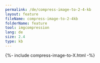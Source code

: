```yaml
---
permalink: /de/compress-image-to-2-4-kb
layout: feature
fileName: compress-image-to-2-4kb
folderName: feature
tool: imgcompression
lang: de
size: 2.4
type: kb
---
```


{%- include compress-image-to-X.html -%}
